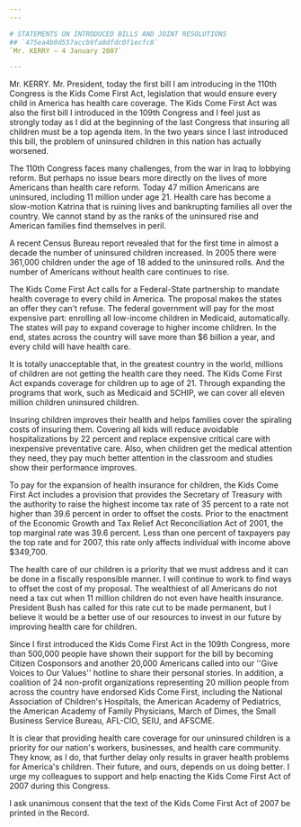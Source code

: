 ```yaml
---
---

# STATEMENTS ON INTRODUCED BILLS AND JOINT RESOLUTIONS
## `475ea4b0d557accb9fa0dfdc0f1ecfc8`
`Mr. KERRY — 4 January 2007`

---
```



Mr. KERRY. Mr. President, today the first bill I am introducing in 
the 110th Congress is the Kids Come First Act, legislation that would 
ensure every child in America has health care coverage. The Kids Come 
First Act was also the first bill I introduced in the 109th Congress 
and I feel just as strongly today as I did at the beginning of the last 
Congress that insuring all children must be a top agenda item. In the 
two years since I last introduced this bill, the problem of uninsured 
children in this nation has actually worsened.

The 110th Congress faces many challenges, from the war in Iraq to 
lobbying reform. But perhaps no issue bears more directly on the lives 
of more Americans than health care reform. Today 47 million Americans 
are uninsured, including 11 million under age 21. Health care has 
become a slow-motion Katrina that is ruining lives and bankrupting 
families all over the country. We cannot stand by as the ranks of the 
uninsured rise and American families find themselves in peril.

A recent Census Bureau report revealed that for the first time in 
almost a decade the number of uninsured children increased. In 2005 
there were 361,000 children under the age of 18 added to the uninsured 
rolls. And the number of Americans without health care continues to 
rise.

The Kids Come First Act calls for a Federal-State partnership to 
mandate health coverage to every child in America. The proposal makes 
the states an offer they can't refuse. The federal government will pay 
for the most expensive part: enrolling all low-income children in 
Medicaid, automatically. The states will pay to expand coverage to 
higher income children. In the end, states across the country will save 
more than $6 billion a year, and every child will have health care.

It is totally unacceptable that, in the greatest country in the 
world, millions of children are not getting the health care they need. 
The Kids Come First Act expands coverage for children up to age of 21. 
Through expanding the programs that work, such as Medicaid and SCHIP, 
we can cover all eleven million children uninsured children.

Insuring children improves their health and helps families cover the 
spiraling costs of insuring them. Covering all kids will reduce 
avoidable hospitalizations by 22 percent and replace expensive critical 
care with inexpensive preventative care. Also, when children get the 
medical attention they need, they pay much better attention in the 
classroom and studies show their performance improves.

To pay for the expansion of health insurance for children, the Kids 
Come First Act includes a provision that provides the Secretary of 
Treasury with the authority to raise the highest income tax rate of 35 
percent to a rate not higher than 39.6 percent in order to offset the 
costs. Prior to the enactment of the Economic Growth and Tax Relief Act 
Reconciliation Act of 2001, the top marginal rate was 39.6 percent. 
Less than one percent of taxpayers pay the top rate and for 2007, this 
rate only affects individual with income above $349,700.

The health care of our children is a priority that we must address 
and it can be done in a fiscally responsible manner. I will continue to 
work to find ways to offset the cost of my proposal. The wealthiest of 
all Americans do not need a tax cut when 11 million children do not 
even have health insurance. President Bush has called for this rate cut 
to be made permanent, but I believe it would be a better use of our 
resources to invest in our future by improving health care for 
children.

Since I first introduced the Kids Come First Act in the 109th 
Congress, more than 500,000 people have shown their support for the 
bill by becoming Citizen Cosponsors and another 20,000 Americans called 
into our ''Give Voices to Our Values'' hotline to share their personal 
stories. In addition, a coalition of 24 non-profit organizations 
representing 20 million people from across the country have endorsed 
Kids Come First, including the National Association of Children's 
Hospitals, the American Academy of Pediatrics, the American Academy of 
Family Physicians, March of Dimes, the Small Business Service Bureau, 
AFL-CIO, SEIU, and AFSCME.

It is clear that providing health care coverage for our uninsured 
children is a priority for our nation's workers, businesses, and health 
care community. They know, as I do, that further delay only results in 
graver health problems for America's children. Their future, and ours, 
depends on us doing better. I urge my colleagues to support and help 
enacting the Kids Come First Act of 2007 during this Congress.

I ask unanimous consent that the text of the Kids Come First Act of 
2007 be printed in the Record.